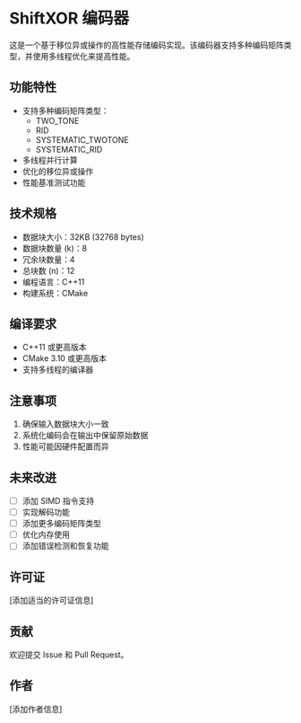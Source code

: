 # ShiftXOR 编码器

这是一个基于移位异或操作的高性能存储编码实现。该编码器支持多种编码矩阵类型，并使用多线程优化来提高性能。

## 功能特性

- 支持多种编码矩阵类型：
  - TWO_TONE
  - RID
  - SYSTEMATIC_TWOTONE
  - SYSTEMATIC_RID
- 多线程并行计算
- 优化的移位异或操作
- 性能基准测试功能

## 技术规格

- 数据块大小：32KB (32768 bytes)
- 数据块数量 (k)：8
- 冗余块数量：4
- 总块数 (n)：12
- 编程语言：C++11
- 构建系统：CMake

## 编译要求

- C++11 或更高版本
- CMake 3.10 或更高版本
- 支持多线程的编译器

## 注意事项

1. 确保输入数据块大小一致
2. 系统化编码会在输出中保留原始数据
3. 性能可能因硬件配置而异

## 未来改进

- [ ] 添加 SIMD 指令支持
- [ ] 实现解码功能
- [ ] 添加更多编码矩阵类型
- [ ] 优化内存使用
- [ ] 添加错误检测和恢复功能

## 许可证

[添加适当的许可证信息]

## 贡献

欢迎提交 Issue 和 Pull Request。

## 作者

[添加作者信息]
